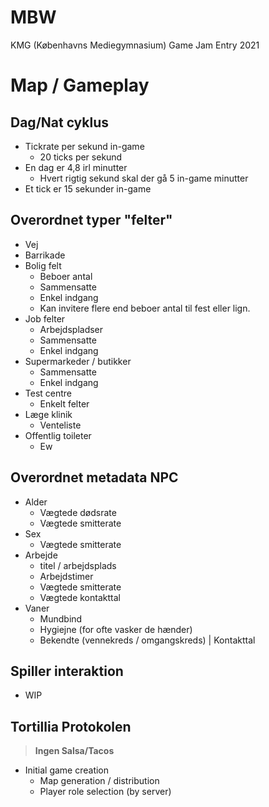 # MBW
KMG (Københavns Mediegymnasium) Game Jam Entry 2021

# Map / Gameplay

## Dag/Nat cyklus

- Tickrate per sekund in-game
    * 20 ticks per sekund
- En dag er 4,8 irl minutter
    * Hvert rigtig sekund skal der gå 5 in-game minutter
- Et tick er 15 sekunder in-game

## Overordnet typer "felter"

- Vej
- Barrikade
- Bolig felt
    * Beboer antal
    * Sammensatte
    * Enkel indgang
    * Kan invitere flere end beboer antal til fest eller lign.
- Job felter
    * Arbejdspladser
    * Sammensatte
    * Enkel indgang
- Supermarkeder / butikker
    * Sammensatte
    * Enkel indgang
- Test centre
    * Enkelt felter
- Læge klinik
    * Venteliste
- Offentlig toileter
    * Ew

## Overordnet metadata NPC

- Alder
    * Vægtede dødsrate
    * Vægtede smitterate
- Sex
    * Vægtede smitterate
- Arbejde
    * titel / arbejdsplads
    * Arbejdstimer
    * Vægtede smitterate
    * Vægtede kontakttal
- Vaner
    * Mundbind
    * Hygiejne (for ofte vasker de hænder)
    * Bekendte (vennekreds / omgangskreds) | Kontakttal

## Spiller interaktion

- WIP

## Tortillia Protokolen

> **Ingen Salsa/Tacos**

- Initial game creation
    * Map generation / distribution
    * Player role selection (by server)
